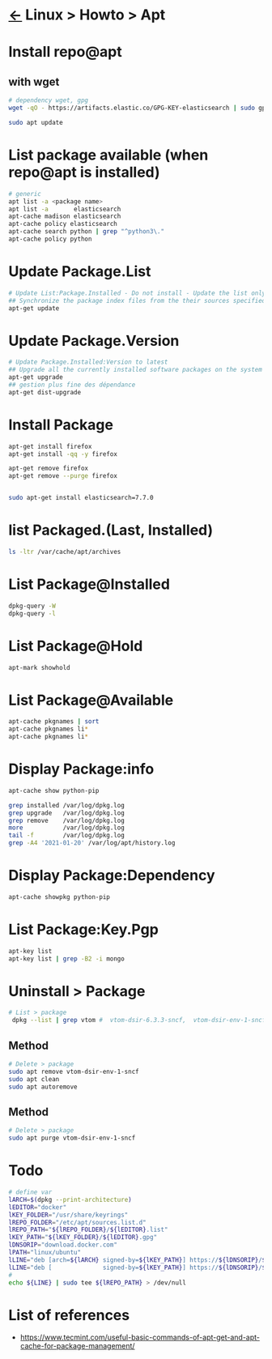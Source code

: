 # [&larr;][Repo_Readme] Linux > Howto > Apt

[//]: #(Reference)
[Repo_Readme]:    ../list/object_list.md

# Install repo@apt
## with wget
```bash 
# dependency wget, gpg
wget -qO - https://artifacts.elastic.co/GPG-KEY-elasticsearch | sudo gpg --dearmor -o /usr/share/keyrings/elasticsearch-keyring.gpg

sudo apt update

```

# List package available (when repo@apt is installed)
```bash
# generic
apt list -a <package name>
apt list -a       elasticsearch
apt-cache madison elasticsearch
apt-cache policy elasticsearch
apt-cache search python | grep "^python3\."
apt-cache policy python
```
# Update Package.List
```bash
# Update List:Package.Installed - Do not install - Update the list only
## Synchronize the package index files from the their sources specified in /etc/apt/sources.list
apt-get update
```
# Update Package.Version
```bash
# Update Package.Installed:Version to latest
## Upgrade all the currently installed software packages on the system to latest. 
apt-get upgrade
## gestion plus fine des dépendance
apt-get dist-upgrade
```

# Install Package
```bash
apt-get install firefox
apt-get install -qq -y firefox

apt-get remove firefox
apt-get remove --purge firefox


sudo apt-get install elasticsearch=7.7.0
```

# list Packaged.(Last, Installed)
```bash
ls -ltr /var/cache/apt/archives
```

# List Package@Installed
```bash
dpkg-query -W
dpkg-query -l
```

# List Package@Hold
```bash
apt-mark showhold
```

# List Package@Available
```bash
apt-cache pkgnames | sort
apt-cache pkgnames li*
apt-cache pkgnames li*
```


# Display Package:info
```bash
apt-cache show python-pip

grep installed /var/log/dpkg.log
grep upgrade   /var/log/dpkg.log
grep remove    /var/log/dpkg.log
more           /var/log/dpkg.log
tail -f        /var/log/dpkg.log
grep -A4 '2021-01-20' /var/log/apt/history.log
```
# Display Package:Dependency
```bash
apt-cache showpkg python-pip
```

# List Package:Key.Pgp
```bash
apt-key list
apt-key list | grep -B2 -i mongo
```

# Uninstall > Package
```bash
# List > package
 dpkg --list | grep vtom #  vtom-dsir-6.3.3-sncf,  vtom-dsir-env-1-sncf 
 ```
## Method 
```bash
# Delete > package
sudo apt remove vtom-dsir-env-1-sncf
sudo apt clean
sudo apt autoremove
 ```

## Method 
```bash
# Delete > package
sudo apt purge vtom-dsir-env-1-sncf
 ```






# Todo
```bash
# define var
lARCH=$(dpkg --print-architecture)
lEDITOR="docker"
lKEY_FOLDER="/usr/share/keyrings"
lREPO_FOLDER="/etc/apt/sources.list.d"
lREPO_PATH="${lREPO_FOLDER}/${lEDITOR}.list"
lKEY_PATH="${lKEY_FOLDER}/${lEDITOR}.gpg"
lDNSORIP="download.docker.com"
lPATH="linux/ubuntu"
lLINE="deb [arch=${lARCH} signed-by=${lKEY_PATH}] https://${lDNSORIP}/${lPATH} $(lsb_release -cs) stable"
lLINE="deb [              signed-by=${lKEY_PATH}] https://${lDNSORIP}/${lPATH} $(lsb_release -cs) stable"
#
echo ${LINE} | sudo tee ${lREPO_PATH} > /dev/null
```

# List of references
- https://www.tecmint.com/useful-basic-commands-of-apt-get-and-apt-cache-for-package-management/

